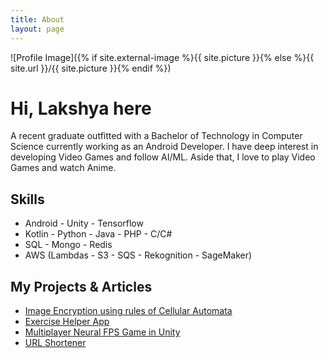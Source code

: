 ```yaml
---
title: About
layout: page
---
```

![Profile Image]({% if site.external-image %}{{ site.picture }}{% else %}{{ site.url }}/{{ site.picture }}{% endif %})

<h1>Hi, Lakshya here</h1>
<p>A recent graduate outfitted with a Bachelor of Technology in Computer Science currently working as an Android Developer. I have deep interest in developing Video Games and follow AI/ML. Aside that, I love to play Video Games and watch Anime.</p>

<h2>Skills</h2>

<ul class="skill-list">
	<li>Android - Unity - Tensorflow</li>
	<li>Kotlin - Python - Java - PHP - C/C#</li>
	<li>SQL - Mongo - Redis</li>
	<li>AWS (Lambdas - S3 - SQS - Rekognition - SageMaker)</li>
</ul>

<h2>My Projects & Articles</h2>

<ul>
	<li><a href="https://www.geeksforgeeks.org/image-encryption-using-cellular-automata/">Image Encryption using rules of Cellular Automata</a></li>
	<li><a href="https://github.com/Lakshyasukhralia/Enigma">Exercise Helper App</a></li>
	<li><a href="https://www.linkedin.com/pulse/using-our-brains-neuromarketing-hands-free-gaming-rise-sukhralia/">Multiplayer Neural FPS Game in Unity</a></li>
	<li><a href="https://github.com/Lakshyasukhralia/hlktshortner">URL Shortener</a></li>
</ul>
